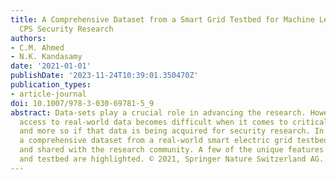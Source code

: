 ```yaml
---
title: A Comprehensive Dataset from a Smart Grid Testbed for Machine Learning Based
  CPS Security Research
authors:
- C.M. Ahmed
- N.K. Kandasamy
date: '2021-01-01'
publishDate: '2023-11-24T10:39:01.350470Z'
publication_types:
- article-journal
doi: 10.1007/978-3-030-69781-5_9
abstract: Data-sets play a crucial role in advancing the research. However, getting
  access to real-world data becomes difficult when it comes to critical infrastructures
  and more so if that data is being acquired for security research. In this work,
  a comprehensive dataset from a real-world smart electric grid testbed is collected
  and shared with the research community. A few of the unique features of the dataset
  and testbed are highlighted. © 2021, Springer Nature Switzerland AG.
---
```

